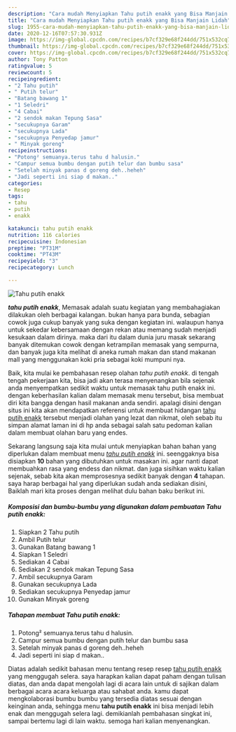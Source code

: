 ```yaml
---
description: "Cara mudah Menyiapkan Tahu putih enakk yang Bisa Manjain Lidah"
title: "Cara mudah Menyiapkan Tahu putih enakk yang Bisa Manjain Lidah"
slug: 1955-cara-mudah-menyiapkan-tahu-putih-enakk-yang-bisa-manjain-lidah
date: 2020-12-16T07:57:30.931Z
image: https://img-global.cpcdn.com/recipes/b7cf329e68f244dd/751x532cq70/tahu-putih-enakk-foto-resep-utama.jpg
thumbnail: https://img-global.cpcdn.com/recipes/b7cf329e68f244dd/751x532cq70/tahu-putih-enakk-foto-resep-utama.jpg
cover: https://img-global.cpcdn.com/recipes/b7cf329e68f244dd/751x532cq70/tahu-putih-enakk-foto-resep-utama.jpg
author: Tony Patton
ratingvalue: 5
reviewcount: 5
recipeingredient:
- "2 Tahu putih"
- " Putih telur"
- "Batang bawang 1"
- "1 Seledri"
- "4 Cabai"
- "2 sendok makan Tepung Sasa"
- "secukupnya Garam"
- "secukupnya Lada"
- "secukupnya Penyedap jamur"
- " Minyak goreng"
recipeinstructions:
- "Potong² semuanya.terus tahu d halusin."
- "Campur semua bumbu dengan putih telur dan bumbu sasa"
- "Setelah minyak panas d goreng deh..heheh"
- "Jadi seperti ini siap d makan.."
categories:
- Resep
tags:
- tahu
- putih
- enakk

katakunci: tahu putih enakk 
nutrition: 116 calories
recipecuisine: Indonesian
preptime: "PT31M"
cooktime: "PT43M"
recipeyield: "3"
recipecategory: Lunch

---
```



![Tahu putih enakk](https://img-global.cpcdn.com/recipes/b7cf329e68f244dd/751x532cq70/tahu-putih-enakk-foto-resep-utama.jpg)

<b><i>tahu putih enakk</i></b>, Memasak adalah suatu kegiatan yang membahagiakan dilakukan oleh berbagai kalangan. bukan hanya para bunda, sebagian cowok juga cukup banyak yang suka dengan kegiatan ini. walaupun hanya untuk sekedar kebersamaan dengan rekan atau memang sudah menjadi kesukaan dalam dirinya. maka dari itu dalam dunia juru masak sekarang banyak ditemukan cowok dengan ketrampilan memasak yang sempurna, dan banyak juga kita melihat di aneka rumah makan dan stand makanan mall yang menggunakan koki pria sebagai koki mumpuni nya.

Baik, kita mulai ke pembahasan resep olahan <i>tahu putih enakk</i>. di tengah tengah pekerjaan kita, bisa jadi akan terasa menyenangkan bila sejenak anda menyempatkan sedikit waktu untuk memasak tahu putih enakk ini. dengan keberhasilan kalian dalam memasak menu tersebut, bisa membuat diri kita bangga dengan hasil makanan anda sendiri. apalagi disini dengan situs ini kita akan mendapatkan referensi untuk membuat hidangan <u>tahu putih enakk</u> tersebut menjadi olahan yang lezat dan nikmat, oleh sebab itu simpan alamat laman ini di hp anda sebagai salah satu pedoman kalian dalam membuat olahan baru yang endes.




Sekarang langsung saja kita mulai untuk menyiapkan bahan bahan yang diperlukan dalam membuat menu <u><i>tahu putih enakk</i></u> ini. seenggaknya bisa disiapkan <b>10</b> bahan yang dibutuhkan untuk masakan ini. agar nanti dapat membuahkan rasa yang endess dan nikmat. dan juga sisihkan waktu kalian sejenak, sebab kita akan memprosesnya sedikit banyak dengan <b>4</b> tahapan. saya harap berbagai hal yang diperlukan sudah anda sediakan disini, Baiklah mari kita proses dengan melihat dulu bahan baku berikut ini.

<!--inarticleads1-->

##### Komposisi dan bumbu-bumbu yang digunakan dalam pembuatan Tahu putih enakk:

1. Siapkan 2 Tahu putih
1. Ambil  Putih telur
1. Gunakan Batang bawang 1
1. Siapkan 1 Seledri
1. Sediakan 4 Cabai
1. Sediakan 2 sendok makan Tepung Sasa
1. Ambil secukupnya Garam
1. Gunakan secukupnya Lada
1. Sediakan secukupnya Penyedap jamur
1. Gunakan  Minyak goreng




<!--inarticleads2-->

##### Tahapan membuat Tahu putih enakk:

1. Potong² semuanya.terus tahu d halusin.
1. Campur semua bumbu dengan putih telur dan bumbu sasa
1. Setelah minyak panas d goreng deh..heheh
1. Jadi seperti ini siap d makan..




Diatas adalah sedikit bahasan menu tentang resep resep <u>tahu putih enakk</u> yang menggugah selera. saya harapkan kalian dapat paham dengan tulisan diatas, dan anda dapat mengolah lagi di acara lain untuk di sajikan dalam berbagai acara acara keluarga atau sahabat anda. kamu dapat mengkolaborasi bumbu bumbu yang tersedia diatas sesuai dengan keinginan anda, sehingga menu <b>tahu putih enakk</b> ini bisa menjadi lebih enak dan menggugah selera lagi. demikianlah pembahasan singkat ini, sampai bertemu lagi di lain waktu. semoga hari kalian menyenangkan.
